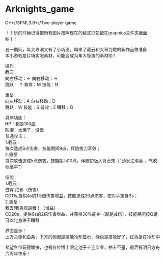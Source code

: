 # Arknights_game
C++//SFML3.0+//Two-player game


！！玩的时候记得把所有图片按照现在的格式打包放在graphics文件夹里面哟！！  

五一期间，年大导演又有了小巧思，叫来了截云和大哥为她的新作品做准备  
本小游戏是片场实况素材，可能会成为年大导演的素材哟！

操作：  
截云：  
向左移动：←     向右移动：→  
跳跃： ↑    普攻：M   技能：N  


重岳：  
向左移动：A          向右移动：D  
跳跃：W        技能：S     普攻：E     瞬移：Q  


具体功能：  
HP：都是100血  
防御：太懒了，没做  
普通攻击：  
1.截云：  
每次造成6点伤害，技能期间9点，伴随拔刀音效；  
2.重岳  
每次攻击造成5点伤害，技能期间10点，伴随初版大哥音效（“劲发江潮落 ，气收秋毫平”）  

技能：  
1.截云：  
白霄.绝影（伤害）  
CD11s,提供4s的1.5倍伤害增益，技能造成20点伤害，使对手定身3s；  
2.重岳：  
我去!我喜欢跳舞！（增益）  
CD20s，提供6s的2倍伤害增益，并获得30%庇护（就是减伤），技能期间按Q键可以化身饼干瞬移  


界面显示：  
上方头像和血条，下方的圈圈是技能冷却显示，绿色是技能好了，红色是在冷却中  


希望各位玩得愉快，也祝各位博士限定池子十连毕业，抽卡不歪，最后祝明日方舟六周年快乐！ 
